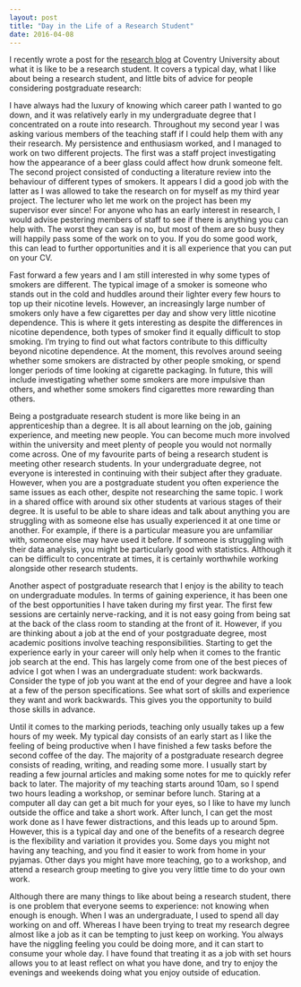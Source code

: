 ```yaml
---
layout: post
title: "Day in the Life of a Research Student"
date: 2016-04-08
---
```

I recently wrote a post for the [research blog](http://blogs.coventry.ac.uk/researchblog/a-day-in-the-life-of-a-phd-student-james-bartlett/) at Coventry University about what it is like to be a research student. It covers a typical day, what I like about being a research student, and little bits of advice for people considering postgraduate research:

I have always had the luxury of knowing which career path I wanted to go down, and it was relatively early in my undergraduate degree that I concentrated on a route into research. Throughout my second year I was asking various members of the teaching staff if I could help them with any their research. My persistence and enthusiasm worked, and I managed to work on two different projects. The first was a staff project investigating how the appearance of a beer glass could affect how drunk someone felt. The second project consisted of conducting a literature review into the behaviour of different types of smokers. It appears I did a good job with the latter as I was allowed to take the research on for myself as my third year project. The lecturer who let me work on the project has been my supervisor ever since! For anyone who has an early interest in research, I would advise pestering members of staff to see if there is anything you can help with. The worst they can say is no, but most of them are so busy they will happily pass some of the work on to you. If you do some good work, this can lead to further opportunities and it is all experience that you can put on your CV.

Fast forward a few years and I am still interested in why some types of smokers are different. The typical image of a smoker is someone who stands out in the cold and huddles around their lighter every few hours to top up their nicotine levels. However, an increasingly large number of smokers only have a few cigarettes per day and show very little nicotine dependence. This is where it gets interesting as despite the differences in nicotine dependence, both types of smoker find it equally difficult to stop smoking. I’m trying to find out what factors contribute to this difficulty beyond nicotine dependence. At the moment, this revolves around seeing whether some smokers are distracted by other people smoking, or spend longer periods of time looking at cigarette packaging. In future, this will include investigating whether some smokers are more impulsive than others, and whether some smokers find cigarettes more rewarding than others.

Being a postgraduate research student is more like being in an apprenticeship than a degree. It is all about learning on the job, gaining experience, and meeting new people. You can become much more involved within the university and meet plenty of people you would not normally come across. One of my favourite parts of being a research student is meeting other research students. In your undergraduate degree, not everyone is interested in continuing with their subject after they graduate. However, when you are a postgraduate student you often experience the same issues as each other, despite not researching the same topic. I work in a shared office with around six other students at various stages of their degree. It is useful to be able to share ideas and talk about anything you are struggling with as someone else has usually experienced it at one time or another. For example, if there is a particular measure you are unfamiliar with, someone else may have used it before. If someone is struggling with their data analysis, you might be particularly good with statistics. Although it can be difficult to concentrate at times, it is certainly worthwhile working alongside other research students.

Another aspect of postgraduate research that I enjoy is the ability to teach on undergraduate modules. In terms of gaining experience, it has been one of the best opportunities I have taken during my first year. The first few sessions are certainly nerve-racking, and it is not easy going from being sat at the back of the class room to standing at the front of it. However, if you are thinking about a job at the end of your postgraduate degree, most academic positions involve teaching responsibilities. Starting to get the experience early in your career will only help when it comes to the frantic job search at the end. This has largely come from one of the best pieces of advice I got when I was an undergraduate student: work backwards. Consider the type of job you want at the end of your degree and have a look at a few of the person specifications. See what sort of skills and experience they want and work backwards. This gives you the opportunity to build those skills in advance.

Until it comes to the marking periods, teaching only usually takes up a few hours of my week. My typical day consists of an early start as I like the feeling of being productive when I have finished a few tasks before the second coffee of the day. The majority of a postgraduate research degree consists of reading, writing, and reading some more. I usually start by reading a few journal articles and making some notes for me to quickly refer back to later. The majority of my teaching starts around 10am, so I spend two hours leading a workshop, or seminar before lunch. Staring at a computer all day can get a bit much for your eyes, so I like to have my lunch outside the office and take a short work. After lunch, I can get the most work done as I have fewer distractions, and this leads up to around 5pm. However, this is a typical day and one of the benefits of a research degree is the flexibility and variation it provides you. Some days you might not having any teaching, and you find it easier to work from home in your pyjamas. Other days you might have more teaching, go to a workshop, and attend a research group meeting to give you very little time to do your own work.

Although there are many things to like about being a research student, there is one problem that everyone seems to experience: not knowing when enough is enough. When I was an undergraduate, I used to spend all day working on and off. Whereas I have been trying to treat my research degree almost like a job as it can be tempting to just keep on working. You always have the niggling feeling you could be doing more, and it can start to consume your whole day. I have found that treating it as a job with set hours allows you to at least reflect on what you have done, and try to enjoy the evenings and weekends doing what you enjoy outside of education.

